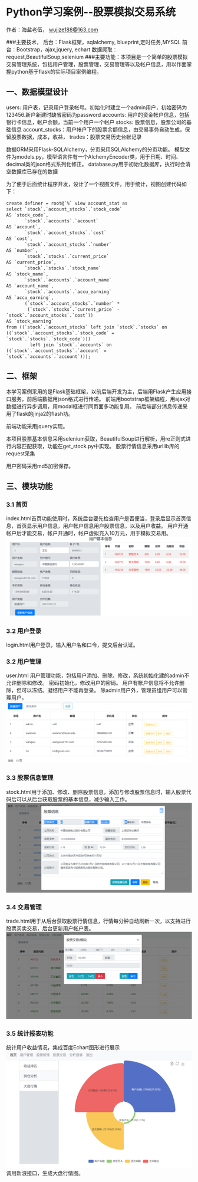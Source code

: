 # Python学习案例--股票模拟交易系统
作者：海盐老伍，  wujize188@163.com

###主要技术，
后台：Flask框架，sqlalchemy, blueprint,定时任务,MYSQL
前台：Bootstrap，ajax,jquery, echart
数据爬取：request,BeautifulSoup,selenium
###主要功能：本项目是一个简单的股票模拟交易管理系统，包括用户管理，股票管理，交易管理等以及帐户信息，用以作面掌握python基于flask的实际项目案例编程。

## 一、数据模型设计
users: 用户表，记录用户登录帐号。初始化时建立一个admin用户，初始密码为123456.新户新建时缺省密码为password
accounts: 用户的资金帐户信息，包括银行卡信息，帐户余额，当前一个用户一个帐户 
stocks: 股票信息，股票公司的基础信息
account_stocks：用户帐户下的股票余额信息，由交易事务自动生成，保留股票数据，成本，收益，
trades：股票交易历史台帐记录

数据ORM采用Flask-SQLAlchemy，分页采用SQLAlchemy的分页功能。
模型文件为models.py，模型语言件有一个AlchemyEncoder类，用于日期、时间、decimal类的json格式系列化修正。
database.py用于初始化数据库，执行时会清空数据库已存在的数据

为了便于后面统计程序开发，设计了一个视图文件，用于统计，视图创建代码如下：
```angular2html
create definer = root@`%` view account_stat as
select `stock`.`account_stocks`.`stock_code`                                                                      AS `stock_code`,
       `stock`.`accounts`.`account`                                                                               AS `account`,
       `stock`.`account_stocks`.`cost`                                                                            AS `cost`,
       `stock`.`account_stocks`.`number`                                                                          AS `number`,
       `stock`.`stocks`.`current_price`                                                                           AS `current_price`,
       `stock`.`stocks`.`stock_name`                                                                              AS `stock_name`,
       `stock`.`accounts`.`account_name`                                                                          AS `account_name`,
       `stock`.`accounts`.`accu_earning`                                                                          AS `accu_earning`,
       (`stock`.`account_stocks`.`number` *
        (`stock`.`stocks`.`current_price` - `stock`.`account_stocks`.`cost`))                                     AS `stock_earning`
from ((`stock`.`account_stocks` left join `stock`.`stocks` on ((`stock`.`account_stocks`.`stock_code` = `stock`.`stocks`.`stock_code`)))
         left join `stock`.`accounts` on ((`stock`.`account_stocks`.`account` = `stock`.`accounts`.`account`)));
```

## 二、框架
本学习案例采用的是Flask基础框架，以前后端开发为主，后端用Flask产生应用接口服务，前后端数据用json格式进行传递。
前端用bootstrap框架编程，用ajax对数据进行异步调用，用modal框进行同页面多功能复用。
前后端部分消息传递采用了flask的jinja2的flash功。

前端功能采用jquery实现。

本项目股票基本信息采用selenium获取，BeautifulSoup进行解析，用re正则式进行内容匹配获取，功能在get_stock.py中实现。
股票行情信息采用urllib库的request采集

用户密码采用md5加密保存。

## 三、模块功能
### 3.1 首页
index.html首页功能使用时，系统后台要先检查用户是否便当，登录后显示首页信息，首页显示用户信息，用户帐户信息用户股票信息，以及用户收益。
用户开通帐户后才能交易，帐户开通时，帐户虚拟充入10万元，用于模拟交易用。
![img_1.png](app/test/img_1.png)
### 3.2 用户登录
login.html用户登录，输入用户名和口令，提交后台认证。

### 3.2 用户管理
user.html 用户管理功能，包括用户添加、删除、修改，系统初始化建的admin不允许删除和修改。
密码初始化，修改用户的密码。
用户有帐户信息将不允许删除，但可以冻结。凝结用户不能再登录。
除admin用户外，管理员组用户可以管理用户。
![img_2.png](app/test/img_2.png)
### 3.3 股票信息管理
stock.html用于添加、修改、删除股票信息，添加与修改股票信息时，输入股票代码后可以从后台获取股票的基本信息，减少输入工作。
![img_3.png](app/test/img_3.png)
### 3.4 交易管理
trade.html用于从后台获取股票行情信息，行情每分钟自动刷新一次，以支持进行股票买卖交易，后台更新用户帐户表。
![img_4.png](app/test/img_4.png)
### 3.5 统计报表功能
统计用户收益情况，集成百度Echart图形进行展示
![img.png](app/test/img.png)
调用新浪接口，生成大盘行情图。



